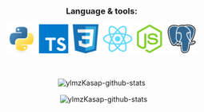 
<div align="center">
  <h3>Language & tools:</h3>
  <img height="60" src="https://raw.githubusercontent.com/devicons/devicon/2ae2a900d2f041da66e950e4d48052658d850630/icons/python/python-original.svg">
  <img height="60" src="https://raw.githubusercontent.com/devicons/devicon/2ae2a900d2f041da66e950e4d48052658d850630/icons/typescript/typescript-original.svg">
  <img height="60" src="https://raw.githubusercontent.com/devicons/devicon/2ae2a900d2f041da66e950e4d48052658d850630/icons/css3/css3-original.svg">
  <img height="60" src="https://raw.githubusercontent.com/devicons/devicon/2ae2a900d2f041da66e950e4d48052658d850630/icons/react/react-original.svg">
  <img height="60" src="https://raw.githubusercontent.com/devicons/devicon/2ae2a900d2f041da66e950e4d48052658d850630/icons/nodejs/nodejs-original.svg">
  <img height="60" src="https://raw.githubusercontent.com/devicons/devicon/2ae2a900d2f041da66e950e4d48052658d850630/icons/postgresql/postgresql-original.svg">
</div>

&nbsp;

<div align= "center">
  <p>
    <img 
      align="center"
      src="https://github-readme-stats.vercel.app/api/top-langs?username=ylmzKasap&show_icons=true&locale=en&layout=compact"
      alt="ylmzKasap-github-stats" />
  </p>
  <p>&nbsp;
    <img align="center"
    src="https://github-readme-stats.vercel.app/api?username=ylmzKasap&show_icons=true&locale=en"
    alt="ylmzKasap-github-stats" />
  </p>
</div>
